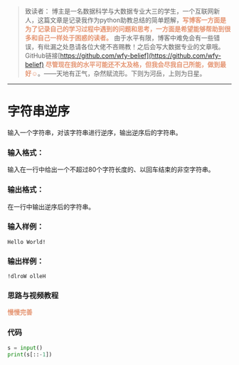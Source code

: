 
> 致读者： 博主是一名数据科学与大数据专业大三的学生，一个互联网新人，这篇文章是记录我作为python助教总结的简单题解，**<font color='#e59572'>写博客一方面是为了记录自己的学习过程中遇到的问题和思考，一方面是希望能够帮助到很多和自己一样处于困惑的读者。</font>**
> 由于水平有限，博客中难免会有一些错误，有纰漏之处恳请各位大佬不吝赐教！之后会写大数据专业的文章哦。
> GitHub链接[https://github.com/wfy-belief](https://github.com/wfy-belief)
> **<font color='#e59572'>尽管现在我的水平可能还不太及格，但我会尽我自己所能，做到最好☺</font>**。——天地有正气，杂然赋流形。下则为河岳，上则为日星。
---
# 字符串逆序
输入一个字符串，对该字符串进行逆序，输出逆序后的字符串。 

### 输入格式：

输入在一行中给出一个不超过80个字符长度的、以回车结束的非空字符串。 

### 输出格式：

在一行中输出逆序后的字符串。 

### 输入样例：
```in
Hello World!
```

### 输出样例：
```out
!dlroW olleH
```
### 思路与视频教程
**<font color='#e59572'>慢慢完善</font>**

### 代码
```python
s = input()
print(s[::-1])

```